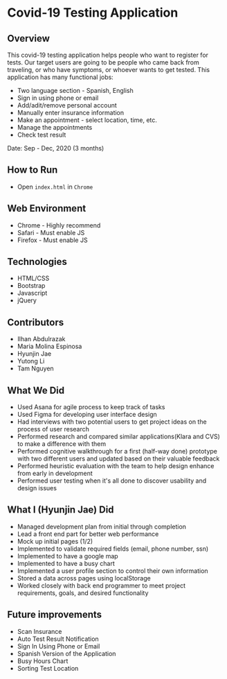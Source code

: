 # Covid-19 Testing Application

## Overview
This covid-19 testing application helps people who want to register for tests. Our target users are going to be people who came back from traveling, or who have symptoms, or whoever wants to get tested. This application has many functional jobs:
* Two language section - Spanish, English
* Sign in using phone or email
* Add/adit/remove personal account
* Manually enter insurance information
* Make an appointment - select location, time, etc.
* Manage the appointments
* Check test result

Date: Sep - Dec, 2020 (3 months)

## How to Run
* Open `index.html` in `Chrome`

## Web Environment
* Chrome - Highly recommend
* Safari - Must enable JS
* Firefox - Must enable JS

## Technologies
* HTML/CSS
* Bootstrap
* Javascript
* jQuery

## Contributors
* Ilhan Abdulrazak
* Maria Molina Espinosa
* Hyunjin Jae
* Yutong Li
* Tam Nguyen

## What We Did
* Used Asana for agile process to keep track of tasks
* Used Figma for developing user interface design
* Had interviews with two potential users to get project ideas on the process of user research
* Performed research and compared similar applications(Klara and CVS) to make a difference with them
* Performed cognitive walkthrough for a first (half-way done) prototype with two different users and updated based on their valuable feedback
* Performed heuristic evaluation with the team to help design enhance from early in development
* Performed user testing when it's all done to discover usability and design issues

## What I (Hyunjin Jae) Did
* Managed development plan from initial through completion
* Lead a front end part for better web performance
* Mock up initial pages (1/2)
* Implemented to validate required fields (email, phone number, ssn)
* Implemented to have a google map
* Implemented to have a busy chart
* Implemented a user profile section to control their own information
* Stored a data across pages using localStorage
* Worked closely with back end programmer to meet project requirements, goals, and desired functionality

## Future improvements

* Scan Insurance
* Auto Test Result Notification
* Sign In Using Phone or Email
* Spanish Version of the Application
* Busy Hours Chart
* Sorting Test Location

